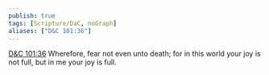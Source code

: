 ```yaml
---
publish: true
tags: [Scripture/DaC, noGraph]
aliases: ["D&C 101:36"]
---
```

[D&C 101:36](https://churchofjesuschrist.org/study/scriptures/dc-testament/dc/101?lang=eng&id=p36#p36) Wherefore, fear not even unto death; for in this world your joy is not full, but in me your joy is full.

